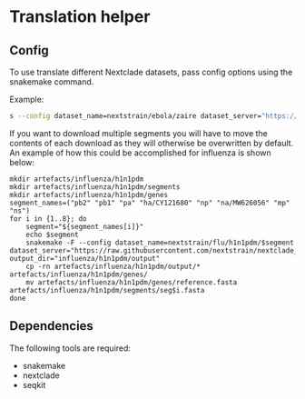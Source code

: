 # Translation helper

## Config

To use translate different Nextclade datasets, pass config options using the snakemake command.

Example:

```bash
s --config dataset_name=nextstrain/ebola/zaire dataset_server="https://raw.githubusercontent.com/nextstrain/nextclade_data/ebola/data_output" output_dir="ebola-zaire"
```

If you want to download multiple segments you will have to move the contents of each download as they will otherwise be overwritten by default. An example of how this could be accomplished for influenza is shown below: 

```
mkdir artefacts/influenza/h1n1pdm
mkdir artefacts/influenza/h1n1pdm/segments
mkdir artefacts/influenza/h1n1pdm/genes
segment_names=("pb2" "pb1" "pa" "ha/CY121680" "np" "na/MW626056" "mp" "ns")
for i in {1..8}; do
    segment="${segment_names[i]}"
    echo $segment
    snakemake -F --config dataset_name=nextstrain/flu/h1n1pdm/$segment dataset_server="https://raw.githubusercontent.com/nextstrain/nextclade_data/master/data_output" output_dir="influenza/h1n1pdm/output"
    cp -rn artefacts/influenza/h1n1pdm/output/* artefacts/influenza/h1n1pdm/genes/
    mv artefacts/influenza/h1n1pdm/genes/reference.fasta artefacts/influenza/h1n1pdm/segments/seg$i.fasta
done
```

## Dependencies

The following tools are required:

- snakemake
- nextclade
- seqkit
